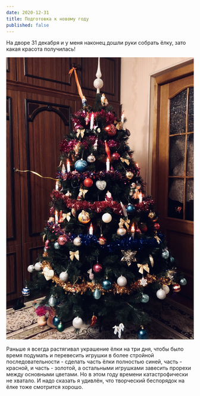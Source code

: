 ```yaml
---
date: 2020-12-31
title: Подготовка к новому году
published: false
---
```

На дворе 31 декабря и у меня наконец дошли руки собрать ёлку, зато какая красота получилась!
<!--more-->
![собственно ёлка, новогодняя и рождественская в одном лице](/assets/posts/2020-12-31-decorated.jpeg)

Раньше я всегда растягивал украшение ёлки на три дня, чтобы было время подумать и перевесить игрушки в более стройной последовательности - сделать часть ёлки полностью синей, часть - красной, и часть - золотой, а остальными игрушками завесить прорехи между основными цветами. Но в этом году времени катастрофически не хватало. И надо сказать я удивлён, что творческий беспорядок на ёлке тоже смотрится хорошо.
